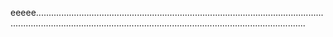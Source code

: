 eeeee.......................................................................................................................................................................................................................................
